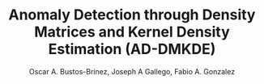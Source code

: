 ---
paperId: 8
author: Oscar A. Bustos-Brinez, Joseph A Gallego, Fabio A. Gonzalez
publicationauthor:  Bustos-Brinez, O. A. et al.
title: Anomaly Detection through Density Matrices and Kernel Density Estimation (AD-DMKDE)
pdf: 8_CameraReady.pdf
poster: 8_CameraReady_poster.pdf
alt: --
type: Oral
topic: 
subtopic: 
link: https://doi.org/10.52591/lxai2022112810
conference: neurips
year: 2022
tags: neurips-2022-op
location: New Orleans, USA
---